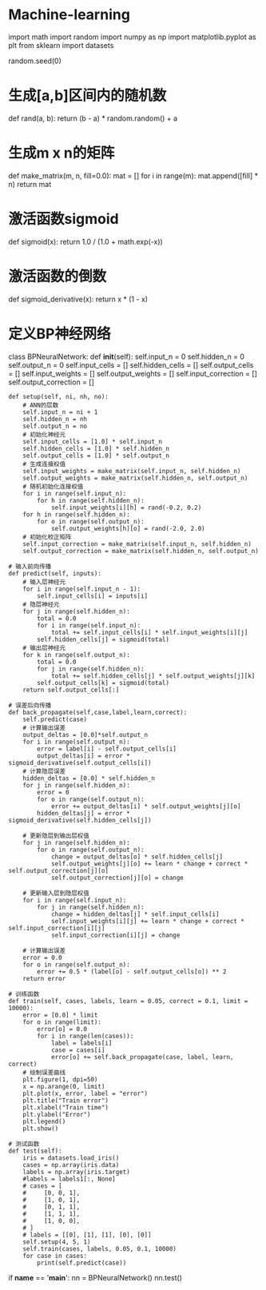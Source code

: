 # Machine-learning

import math
import random
import  numpy as np
import matplotlib.pyplot as plt
from sklearn import datasets

random.seed(0)

# 生成[a,b]区间内的随机数
def rand(a, b):
    return (b - a) * random.random() + a

# 生成m x n的矩阵
def make_matrix(m, n, fill=0.0):
    mat = []
    for i in range(m):
        mat.append([fill] * n)
    return mat

# 激活函数sigmoid
def sigmoid(x):
    return 1.0 / (1.0 + math.exp(-x))

# 激活函数的倒数
def sigmoid_derivative(x):
    return x * (1 - x)

# 定义BP神经网络
class BPNeuralNetwork:
    def __init__(self):
        self.input_n = 0
        self.hidden_n = 0
        self.output_n = 0
        self.input_cells = []
        self.hidden_cells = []
        self.output_cells = []
        self.input_weights = []
        self.output_weights = []
        self.input_correction = []
        self.output_correction = []

    def setup(self, ni, nh, no):
        # ANN的层数
        self.input_n = ni + 1
        self.hidden_n = nh
        self.output_n = no
        # 初始化神经元
        self.input_cells = [1.0] * self.input_n
        self.hidden_cells = [1.0] * self.hidden_n
        self.output_cells = [1.0] * self.output_n
        # 生成连接权值
        self.input_weights = make_matrix(self.input_n, self.hidden_n)
        self.output_weights = make_matrix(self.hidden_n, self.output_n)
        # 随机初始化连接权值
        for i in range(self.input_n):
            for h in range(self.hidden_n):
                self.input_weights[i][h] = rand(-0.2, 0.2)
        for h in range(self.hidden_n):
            for o in range(self.output_n):
                self.output_weights[h][o] = rand(-2.0, 2.0)
        # 初始化校正矩阵
        self.input_correction = make_matrix(self.input_n, self.hidden_n)
        self.output_correction = make_matrix(self.hidden_n, self.output_n)

    # 输入前向传播
    def predict(self, inputs):
        # 输入层神经元
        for i in range(self.input_n - 1):
            self.input_cells[i] = inputs[i]
        # 隐层神经元
        for j in range(self.hidden_n):
            total = 0.0
            for i in range(self.input_n):
                total += self.input_cells[i] * self.input_weights[i][j]
            self.hidden_cells[j] = sigmoid(total)
        # 输出层神经元
        for k in range(self.output_n):
            total = 0.0
            for j in range(self.hidden_n):
                total += self.hidden_cells[j] * self.output_weights[j][k]
            self.output_cells[k] = sigmoid(total)
        return self.output_cells[:]

    # 误差后向传播
    def back_propagate(self,case,label,learn,correct):
        self.predict(case)
        # 计算输出误差
        output_deltas = [0.0]*self.output_n
        for i in range(self.output_n):
            error = label[i] - self.output_cells[i]
            output_deltas[i] = error * sigmoid_derivative(self.output_cells[i])
        # 计算隐层误差
        hidden_deltas = [0.0] * self.hidden_n
        for j in range(self.hidden_n):
            error = 0
            for o in range(self.output_n):
                error += output_deltas[i] * self.output_weights[j][o]
            hidden_deltas[j] = error * sigmoid_derivative(self.hidden_cells[j])

        # 更新隐层到输出层权值
        for j in range(self.hidden_n):
            for o in range(self.output_n):
                change = output_deltas[o] * self.hidden_cells[j]
                self.output_weights[j][o] += learn * change + correct * self.output_correction[j][o]
                self.output_correction[j][o] = change

        # 更新输入层到隐层权值
        for i in range(self.input_n):
            for j in range(self.hidden_n):
                change = hidden_deltas[j] * self.input_cells[i]
                self.input_weights[i][j] += learn * change + correct * self.input_correction[i][j]
                self.input_correction[i][j] = change

        # 计算输出误差
        error = 0.0
        for o in range(self.output_n):
            error += 0.5 * (label[o] - self.output_cells[o]) ** 2
        return error

    # 训练函数
    def train(self, cases, labels, learn = 0.05, correct = 0.1, limit = 10000):
        error = [0.0] * limit
        for o in range(limit):
            error[o] = 0.0
            for i in range(len(cases)):
                label = labels[i]
                case = cases[i]
                error[o] += self.back_propagate(case, label, learn, correct)
        # 绘制误差曲线
        plt.figure(1, dpi=50)
        x = np.arange(0, limit)
        plt.plot(x, error, label = "error")
        plt.title("Train error")
        plt.xlabel("Train time")
        plt.ylabel("Error")
        plt.legend()
        plt.show()

    # 测试函数
    def test(self):
        iris = datasets.load_iris()
        cases = np.array(iris.data)
        labels = np.array(iris.target)
        #labels = labels1[:, None]
        # cases = [
        #     [0, 0, 1],
        #     [1, 0, 1],
        #     [0, 1, 1],
        #     [1, 1, 1],
        #     [1, 0, 0],
        # ]
        # labels = [[0], [1], [1], [0], [0]]
        self.setup(4, 5, 1)
        self.train(cases, labels, 0.05, 0.1, 10000)
        for case in cases:
            print(self.predict(case))

if __name__ == '__main__':
    nn = BPNeuralNetwork()
    nn.test()




